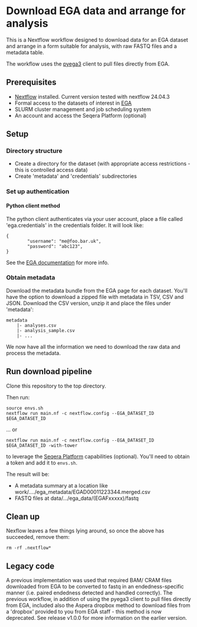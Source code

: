 # Download EGA data and arrange for analysis

This is a Nextflow workflow designed to download data for an EGA dataset and arrange in a form suitable for analysis, with raw FASTQ files and a metadata table. 

The  workflow uses the [pyega3](https://github.com/EGA-archive/ega-download-client) client to pull files directly from EGA.


## Prerequisites

 * [Nextflow](https://www.nextflow.io/) installed. Current version tested with nextflow 24.04.3
 * Formal access to the datasets of interest in [EGA](https://ega-archive.org/)
 * SLURM cluster management and job scheduling system
 * An account and access the Seqera Platform (optional)

## Setup

### Directory structure

 * Create a directory for the dataset (with appropriate access restrictions - this is controlled access data)
 * Create 'metadata' and 'credentials' subdirectories

### Set up authentication

#### Python client method

The python client authenticates via your user account, place a file called 'ega.credentials' in the credentials folder. It will look like:

```
{
        "username": "me@foo.bar.uk",
        "password": "abc123",
}
``` 

See the [EGA documentation](https://ega-archive.org/access/download/files/pyega3) for more info.


### Obtain metadata

Download the metadata bundle from the EGA page for each dataset. You'll have the option to download a zipped file with metadata in TSV, CSV and JSON. Download the CSV version, unzip it and place the files under 'metadata':

```
metadata
    |- analyses.csv
    |- analysis_sample.csv
    |- ...
```

We now have all the information we need to download the raw data and process the metadata.

## Run download pipeline

Clone this repository to the top directory. 

Then run:

```
source envs.sh
nextflow run main.nf -c nextflow.config --EGA_DATASET_ID $EGA_DATASET_ID
```

... or


```
nextflow run main.nf -c nextflow.config --EGA_DATASET_ID $EGA_DATASET_ID -with-tower
```

to leverage the [Seqera Platform](https://docs.seqera.io/platform/24.1.1/getting-started/deployment-options) capabilities (optional). You'll need to obtain a token and add it to `envs.sh`.

The result will be:

 * A metadata summary at a location like work/..../ega_metadata/EGAD00011223344.merged.csv
 * FASTQ files at data/.../ega_data/(EGAFxxxxx)/fastq


## Clean up

Nexflow leaves a few things lying around, so once the above has succeeded, remove them:

```
rm -rf .nextflow*
```

## Legacy code
A previous implementation was used that required BAM/ CRAM files downloaded from EGA to be converted to fastq in an endedness-specific manner (i.e. paired endedness detected and handled correctly). The previous workflow, in addition of using the pyega3 client to pull files directly from EGA, included also the Aspera dropbox method to download files from a 'dropbox' provided to you from EGA staff - this method is now deprecated. See release v1.0.0 for more information on the earlier version.

